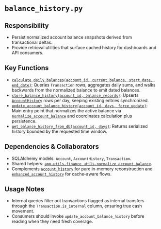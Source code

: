 # `balance_history.py`

## Responsibility

- Persist normalized account balance snapshots derived from transactional deltas.
- Provide retrieval utilities that surface cached history for dashboards and API consumers.

## Key Functions

- [`calculate_daily_balances(account_id, current_balance, start_date, end_date)`](../../../../backend/app/services/balance_history.py): Queries `Transaction` rows, aggregates daily sums, and walks backwards from the normalized balance to emit dated balances.
- [`store_balance_history(account_id, balance_records)`](../../../../backend/app/services/balance_history.py): Upserts [`AccountHistory`](../../../../backend/app/models.py) rows per day, keeping existing entries synchronized.
- [`update_account_balance_history(account_id, days, force_update)`](../../../../backend/app/services/balance_history.py): Main entry point that normalizes the active balance via [`normalize_account_balance`](../../../../backend/app/utils/finance_utils.py) and coordinates calculation plus persistence.
- [`get_balance_history_from_db(account_id, days)`](../../../../backend/app/services/balance_history.py): Returns serialized history bounded by the requested time window.

## Dependencies & Collaborators

- SQLAlchemy models: `Account`, `AccountHistory`, `Transaction`.
- Shared helpers: [`app.utils.finance_utils.normalize_account_balance`](../../../../backend/app/utils/finance_utils.py).
- Complements [`account_history`](./account_history.md) for pure in-memory reconstruction and [`enhanced_account_history`](./enhanced_account_history.md) for cache-aware flows.

## Usage Notes

- Internal queries filter out transactions flagged as internal transfers through the `Transaction.is_internal` column, ensuring true cash movement.
- Consumers should invoke `update_account_balance_history` before reading when they need fresh coverage.
